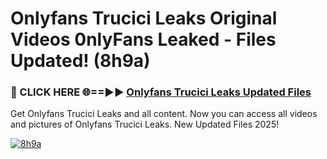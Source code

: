 # Onlyfans Trucici Leaks Original Videos 0nlyFans Leaked - Files Updated! (8h9a)

<h3>🔴 CLICK HERE 🌐==►► <a href="https://tinyurl.com/2wckxsce" rel="nofollow">Onlyfans Trucici Leaks Updated Files</a></h3>

Get Onlyfans Trucici Leaks and all content. Now you can access all videos and pictures of Onlyfans Trucici Leaks. New Updated Files 2025!

[![8h9a](https://i.imgur.com/AFduVYN.gif)](https://tinyurl.com/2wckxsce)
